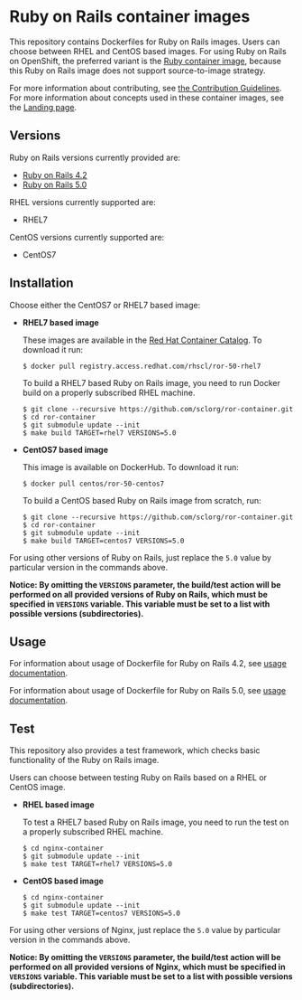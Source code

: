 Ruby on Rails container images
===========================

This repository contains Dockerfiles for Ruby on Rails images.
Users can choose between RHEL and CentOS based images.
For using Ruby on Rails on OpenShift, the preferred variant is
the [Ruby container image](https://github.com/sclorg/s2i-ruby-container),
because this Ruby on Rails image does not support source-to-image strategy.

For more information about contributing, see
[the Contribution Guidelines](https://github.com/sclorg/welcome/blob/master/contribution.md).
For more information about concepts used in these container images, see the
[Landing page](https://github.com/sclorg/welcome).


Versions
---------------
Ruby on Rails versions currently provided are:
* [Ruby on Rails 4.2](4.2)
* [Ruby on Rails 5.0](5.0)

RHEL versions currently supported are:
* RHEL7

CentOS versions currently supported are:
* CentOS7


Installation
----------------------
Choose either the CentOS7 or RHEL7 based image:

*  **RHEL7 based image**

    These images are available in the [Red Hat Container Catalog](https://access.redhat.com/containers/#/registry.access.redhat.com/rhscl/ror-50-rhel7).
    To download it run:

    ```
    $ docker pull registry.access.redhat.com/rhscl/ror-50-rhel7
    ```

    To build a RHEL7 based Ruby on Rails image, you need to run Docker build on a properly
    subscribed RHEL machine.

    ```
    $ git clone --recursive https://github.com/sclorg/ror-container.git
    $ cd ror-container
    $ git submodule update --init
    $ make build TARGET=rhel7 VERSIONS=5.0
    ```

*  **CentOS7 based image**

    This image is available on DockerHub. To download it run:

    ```
    $ docker pull centos/ror-50-centos7
    ```

    To build a CentOS based Ruby on Rails image from scratch, run:

    ```
    $ git clone --recursive https://github.com/sclorg/ror-container.git
    $ cd ror-container
    $ git submodule update --init
    $ make build TARGET=centos7 VERSIONS=5.0
    ```

For using other versions of Ruby on Rails, just replace the `5.0` value by particular version
in the commands above.

**Notice: By omitting the `VERSIONS` parameter, the build/test action will be performed
on all provided versions of Ruby on Rails, which must be specified in  `VERSIONS` variable.
This variable must be set to a list with possible versions (subdirectories).**


Usage
---------------------------------

For information about usage of Dockerfile for Ruby on Rails 4.2,
see [usage documentation](4.2).

For information about usage of Dockerfile for Ruby on Rails 5.0,
see [usage documentation](5.0).

Test
---------------------------------

This repository also provides a test framework, which checks basic functionality
of the Ruby on Rails image.

Users can choose between testing Ruby on Rails based on a RHEL or CentOS image.

*  **RHEL based image**

    To test a RHEL7 based Ruby on Rails image, you need to run the test on a properly
    subscribed RHEL machine.

    ```
    $ cd nginx-container
    $ git submodule update --init
    $ make test TARGET=rhel7 VERSIONS=5.0
    ```

*  **CentOS based image**

    ```
    $ cd nginx-container
    $ git submodule update --init
    $ make test TARGET=centos7 VERSIONS=5.0
    ```

For using other versions of Nginx, just replace the `5.0` value by particular version
in the commands above.

**Notice: By omitting the `VERSIONS` parameter, the build/test action will be performed
on all provided versions of Nginx, which must be specified in  `VERSIONS` variable.
This variable must be set to a list with possible versions (subdirectories).**
